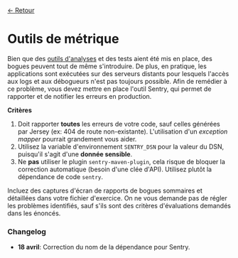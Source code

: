 [← Retour](../README.md)

# Outils de métrique

Bien que des [outils d'analyses](./analysis.md) et des tests aient été mis en place, des bogues peuvent tout de même s'introduire. De plus, en pratique, les applications sont exécutées sur des serveurs distants pour lesquels l'accès aux logs et aux débogueurs n'est pas toujours possible. Afin de remédier à ce problème, vous devez mettre en place l'outil Sentry, qui permet de rapporter et de notifier les erreurs en production.

**Critères**

1. Doit rapporter **toutes** les erreurs de votre code, sauf celles générées par Jersey (ex: 404 de route non-existante). L'utilisation d'un *exception mapper* pourrait grandement vous aider.
2. Utilisez la variable d'environnement `SENTRY_DSN` pour la valeur du DSN, puisqu'il s'agit d'une **donnée sensible**.
3. Ne **pas** utiliser le plugin `sentry-maven-plugin`, cela risque de bloquer la correction automatique (besoin d'une clée d'API). Utilisez plutôt la dépendance de code `sentry`.

Incluez des captures d'écran de rapports de bogues sommaires et détaillées dans votre fichier d'exercice. On ne vous demande pas de régler les problèmes identifiés, sauf s'ils sont des critères d'évaluations demandés dans les énoncés.

### Changelog

- **18 avril**: Correction du nom de la dépendance pour Sentry.
